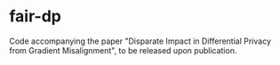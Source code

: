# fair-dp
Code accompanying the paper "Disparate Impact in Differential Privacy from Gradient Misalignment", to be released upon publication.
